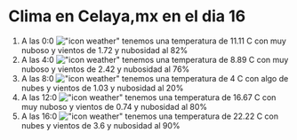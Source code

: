 # Clima en Celaya,mx en el dia 16

1. A las 0:0 !["icon weather"](http://openweathermap.org/img/w/04n.png) tenemos una temperatura de 11.11 C con muy nuboso y  vientos de 1.72 y nubosidad al 82%
1. A las 4:0 !["icon weather"](http://openweathermap.org/img/w/04n.png) tenemos una temperatura de 8.89 C con muy nuboso y  vientos de 2.42 y nubosidad al 76%
1. A las 8:0 !["icon weather"](http://openweathermap.org/img/w/02d.png) tenemos una temperatura de 4 C con algo de nubes y  vientos de 1.03 y nubosidad al 20%
1. A las 12:0 !["icon weather"](http://openweathermap.org/img/w/04d.png) tenemos una temperatura de 16.67 C con muy nuboso y  vientos de 0.74 y nubosidad al 80%
1. A las 16:0 !["icon weather"](http://openweathermap.org/img/w/04d.png) tenemos una temperatura de 22.22 C con nubes y  vientos de 3.6 y nubosidad al 90%
